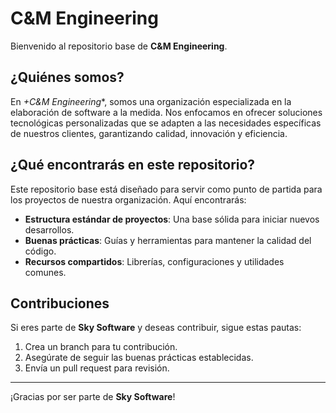 # C&M Engineering

Bienvenido al repositorio base de **C&M Engineering**.

## ¿Quiénes somos?

En *+C&M Engineering**, somos una organización especializada en la elaboración de software a la medida. Nos enfocamos en ofrecer soluciones tecnológicas personalizadas que se adapten a las necesidades específicas de nuestros clientes, garantizando calidad, innovación y eficiencia.

## ¿Qué encontrarás en este repositorio?

Este repositorio base está diseñado para servir como punto de partida para los proyectos de nuestra organización. Aquí encontrarás:

- **Estructura estándar de proyectos**: Una base sólida para iniciar nuevos desarrollos.
- **Buenas prácticas**: Guías y herramientas para mantener la calidad del código.
- **Recursos compartidos**: Librerías, configuraciones y utilidades comunes.

## Contribuciones

Si eres parte de **Sky Software** y deseas contribuir, sigue estas pautas:

1. Crea un branch para tu contribución.
2. Asegúrate de seguir las buenas prácticas establecidas.
3. Envía un pull request para revisión.

---

¡Gracias por ser parte de **Sky Software**!
